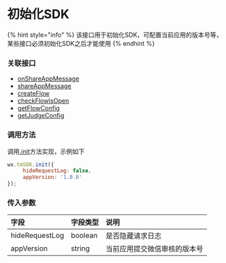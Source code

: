 # 初始化SDK

{% hint style="info" %}
该接口用于初始化SDK，可配置当前应用的版本号等，某些接口必须初始化SDK之后才能使用
{% endhint %}

### **关联接口**

* [onShareAppMessage](dev-sharing/onshareappmessage.md)
* [shareAppMessage](dev-sharing/shareappmessage.md)
* [createFlow](create-ad-position/zhu-jian-hua/createflow/)
* [checkFlowIsOpen](create-ad-position/zhu-jian-hua/get-ad-position-status.md)
* [getFlowConfig](create-ad-position/api/get-ad-position-config.md)
* [getJudgeConfig](function-switch.md)

### **调用方法**

调用[.init](init.md)方法实现，示例如下

```javascript
wx.tmSDK.init({
     hideRequestLog: false,
     appVersion: '1.0.0'
});
```

### **传入参数**

| 字段 | 字段类型 | 说明 |
| :--- | :--- | :--- |
| hideRequestLog | boolean | 是否隐藏请求日志 |
| appVersion | string | 当前应用提交微信审核的版本号 |

